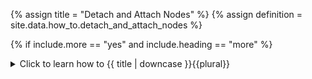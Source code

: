 <!--------------------------------------------- TITLE AND DEFINITION starts -->

{% assign title = "Detach and Attach Nodes" %}
{% assign definition = site.data.how_to.detach_and_attach_nodes %}

<!--------------------------------------------- TITLE AND DEFINITION ends -->

{% if include.more == "yes" and include.heading == "more" %}
<details class='detailsCollapsible'><summary class='nobr'>Click to learn how to {{ title | downcase }}{{plural}}
</summary>
{% endif %}

{% if include.heading != "" and include.heading != "more" %}
{{include.heading}} How to {{title}}
{% endif %}

{% if include.table == "yes" %}
<table class='definitionTable'><tr><td>
{% endif %}

{% if include.definition == "bold" %}
<strong><i>In brief: </i>{{ definition }}</strong>
{% else %}
{% if include.definition != "no" %}
<strong><i>In brief: </i></strong> {{ definition }}
{% endif %}
{% endif %}

{% if include.table == "yes" %}
</td></tr></table>
{% endif %}

{% if include.more == "yes" and include.content == "more" and include.heading != "more" %}
<details class='detailsCollapsible'><summary class='nobr'>Click to learn how to {{ title | downcase }}{{plural}}
</summary>
{% endif %}

{% if include.content != "no" %}

<!--------------------------------------------- CONTENT starts -->

{% include image.html file='design-space/fundamental-design-space-concepts-01.gif' url='yes' max-width='100' caption='You may also use the *detach* option on the menu to break a relationship.' %}

{{site.data.concepts.chain}}

This feature is useful when testing different configurations, rules or parameters, as it allows to keep alternatives handy in the workspace.

Nodes may be attached only to potential parents. The system limits the way in which nodes may be attached, according to the logic of the information they contain.

{% include note.html content="Nodes may not be detached or attached to frozen nodes. You need to unfreeze them before attaching or detaching." %}

{% include note.html content="The verbs *to chain* and *to attach* may be used interchangeably, as synonyms. Similarly, *to unchain* and *to detach* are both valid." %}

<!--------------------------------------------- CONTENT ends -->

{% endif %}

{% if include.more == "yes" and include.extended == "more" and include.content != "more" and include.heading != "more" %}
<details class='detailsCollapsible'><summary class='nobr'>Click to learn how to {{ title | downcase }}{{plural}}
</summary>
{% endif %}

{% if include.extended != "no" %}

<!--------------------------------------------- EXTENDED starts -->

XXXXXXXXXXXXXXXXXXXXXXXXXXXXXXXXXXXXXXXXXXXXXXXXXXXXXX

<!--------------------------------------------- EXTENDED ends -->

{% endif %}

{% if include.more == "yes" %}
</details>
{% endif %}
